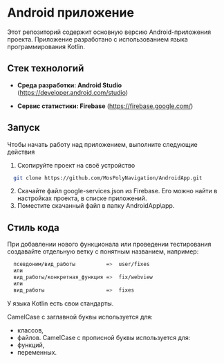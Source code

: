 
# Android приложение

Этот репозиторий содержит основную версию Android-приложения проекта. Приложение разработано с использованием языка программирования Kotlin.

## Стек технологий

* **Среда разработки: Android Studio** (https://developer.android.com/studio)

* **Сервис статистики: Firebase** (https://firebase.google.com/)


## Запуск

Чтобы начать работу над приложением, выполните следующие действия

1. Скопируйте проект на своё устройство
```bash
  git clone https://github.com/MosPolyNavigation/AndroidApp.git
```
2. Скачайте файл google-services.json из Firebase. Его можно найти в настройках проекта, в списке приложений.
3. Поместите скачанный файл в папку AndroidApp\app.

## Стиль кода

При добавлении нового функционала или проведении тестирования создавайте отдельную ветку с понятным названием, например:

```bash
  псевдоним/вид_работы          =>  user/fixes 
  или
  вид_работы/конкретная_функция =>  fix/webview
  или
  вид_работы                    =>  fixes
```

У языка Kotlin есть свои стандарты.

CamelCase с заглавной буквы используется для:
- классов,
- файлов.
  CamelCase с прописной буквы используется для:
- функций,
- переменных.



